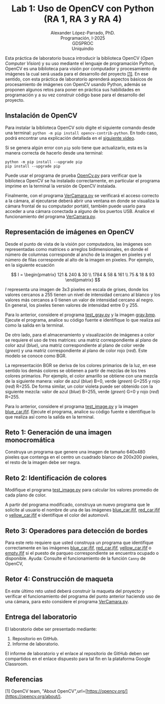 <h1 align="center">
Lab 1: Uso de OpenCV con Python (RA 1, RA 3 y RA 4) <br />
 </h1>
 <p align="center">
Alexander López-Parrado, PhD. <br />
Programación, I-2025 <br />
GDSPROC <br />
Uniquindío <br />
</p>

Esta práctica de laboratorio busca introducir la biblioteca OpenCV (*Open Computer Vision*) y su uso mediante el lenguaje de programación Python, OpenCV es una biblioteca para visión por computador y procesamiento de imágenes la cual será usada para el desarrollo del proyecto [[1]](#1). En ese sentido, con esta práctica de laboratorio aprenderá aspectos básicos de procesamiento de imágenes con OpenCV usando Python, además se proponen algunos retos para poner en práctica sus habilidades en programación y a su vez construir código base para el desarrollo del proyecto.



## Instalación de OpenCV

Para instalar la biblioteca OpenCV solo digite el siguiente comando desde una terminal: `python -m pip install opencv-contrib-python`. En todo caso, podrá encontrar una explicación detallada en el [siguiente video](https://www.youtube.com/watch?v=yYrWq3BfRuo). 

Si se genera algún error con `pip` solo tiene que actualizarlo, esta es la manera correcta de hacerlo desde una terminal: 

`python -m pip install --upgrade pip`\
`pip install --upgrade pip`

Puede usar el programa de prueba [OpenCv.py](OpenCv.py) para verificar que la biblioteca OpenCV se ha instalado correctamente, en particular el programa imprime en la terminal la versión de OpenCV instalada.

Finalmente, con el programa [VerCamara.py](VerCamara.py) se verificará el acceso correcto a la cámara, al ejecutarse deberá abrir una ventana en donde se visualiza la cámara frontal de su computador portátil, también puede usarlo para acceder a una cámara conectada a alguno de los puertos USB. Analice el funcionamiento del programa [VerCamara.py](VerCamara.py).


## Representación de imágenes en OpenCV

Desde el punto de vista de la visión por computadora, las imágenes son representadas como matrices o arreglos bidimensionales, en donde el número de columnas corresponde al ancho de la imagen en pixeles y el número de filas corresponde al alto de la imagen en pixeles. Por ejemplo, en la siguiente ecuación

$$
I = \begin{pmatrix}
  121 & 240 & 30 \\
  1784 & 58 & 161 \\
  75 & 18 & 93
\end{pmatrix}
$$

$I$ representa una imagen de 3x3 pixeles en escala de grises, donde los valores cercanos a 255 tienen un nivel de intensidad cercano al blanco y los valores más cercanos a 0 tienen un valor de intensidad cercano al negro. En general, los pixeles tienen valores de intensidad entre 0 y 255.

Para lo anterior, considere el programa [test_gray.py](test_gray.py) y la imagen [gray.bmp](gray.bmp). Ejecute el programa, analice su código fuente e identifique lo que realiza así como la salida en la terminal.

De otro lado, para el almacenamiento y visualización de imágenes a color se requiere el uso de tres matrices: una matriz correspondiente al plano de color azul (*blue*), una matriz correspondiente al plano de color verde (*green*) y una matriz correspondiente al plano de color rojo (*red*). Este modelo se conoce como BGR. 

La representación BGR se deriva de los colores primarios de la luz, en ese sentido los demás colores se obtienen a partir de mezclas de los tres colores primarios. Por ejemplo, el color amarillo se obtiene con una mezcla de la siguiente manera: valor de azul (*blue*) B=0, verde (*green*) G=255 y rojo (*red*) R=255. De forma similar, un color violeta puede ser obtenido con la siguiente mezcla: valor de azul (*blue*) B=255, verde (*green*) G=0 y rojo (*red*) R=255.

Para lo anterior, considere el programa [test_image.py](test_image.py) y la imagen [blue_car.jfif](blue_car.jfif). Ejecute el programa, analice su código fuente e identifique lo que realiza así como la salida en la terminal.

## Reto 1: Generación de una imagen monocromática

Construya un programa que genere una imagen de tamaño 640x480 pixeles que contenga en el centro un cuadrado blanco de 200x200 pixeles, el resto de la imagen debe ser negra.

## Reto 2: Identificación de colores

Modifique el programa [test_image.py](test_image.py) para calcular los valores promedio de cada plano de color.

A partir del programa modificado, construya un nuevo programa que le solicite al usuario el nombre de una de las imágenes  [blue_car.jfif](blue_car.jfif),  [red_car.jfif](red_car.jfif) o  [yellow_car.jfif](yellow_car.jfif) e identifique el color del automovil.


## Reto 3: Operadores para detección de bordes

Para este reto requiere que usted construya un programa que identifique correctamente en las imágenes [blue_car.jfif](blue_car.jfif),  [red_car.jfif](red_car.jfif),  [yellow_car.jfif](yellow_car.jfif) o [empty.jfif](empty.jfif) si el puesto de parqueo correspondiente se encuentra ocupado o disponible. Ayuda: Consulte el funcionamiento de la función `Canny` de OpenCV,

## Retor 4: Construcción de maqueta

En este último reto usted deberá construir la maqueta del proyecto y verificar el funcionamiento del programa del punto anterior haciendo uso de una cámara, para esto considere el programa [VerCamara.py](VerCamara.py).

## Entrega del laboratorio

El laboratorio debe ser presentado mediante:

1. Repositorio en GitHub.
2. Informe de laboratorio.

El informe de laboratorio y el enlace al repositorio de GitHub deben ser compartidos en el enlace dispuesto para tal fin en la plataforma Google Classroom.

## Referencias

<a id="1">[1]</a> 
OpenCV team, "About OpenCV",url=[https://opencv.org/](https://opencv.org/about/).
